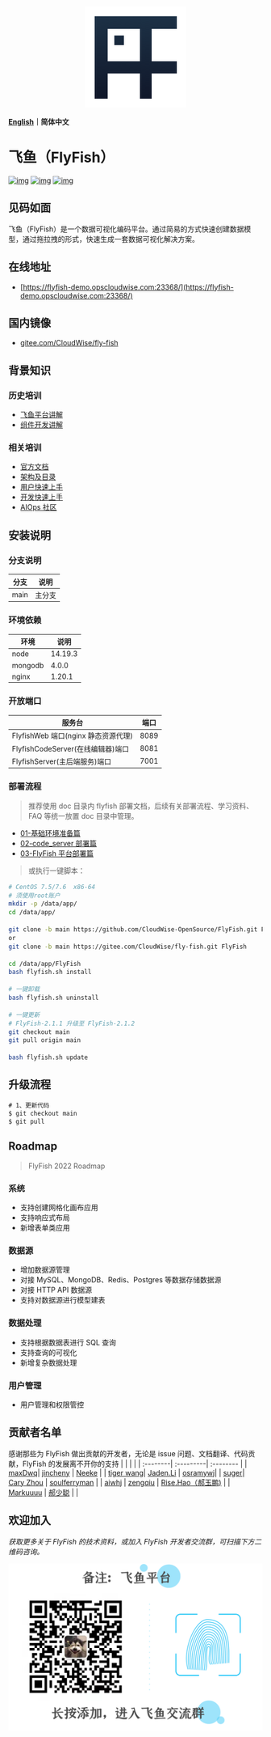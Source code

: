 <div align="center">
  <a href="https://github.com/CloudWise-OpenSource/FlyFish"><img src="./doc/images/FlyFish logo.png" alt="flyfish" /></a>
</div>

**[English](https://github.com/CloudWise-OpenSource/FlyFish/blob/main/README_EN.md)｜简体中文**

# 飞鱼（FlyFish）

[![img](https://camo.githubusercontent.com/b90fbf522edfb28cd12154150fae08fd89d4be956e644f327f369df43ef33bf0/68747470733a2f2f62616467656e2e6e65742f6769746875622f7072732f436c6f7564576973652d4f70656e536f757263652f466c7946697368)](https://github.com/CloudWise-OpenSource/FlyFish/pulls) [![img](https://camo.githubusercontent.com/4bf17723fd9a7438e40dda0d0f05c3ff85df8450605fbec58cf4643bb044ca49/68747470733a2f2f62616467656e2e6e65742f6769746875622f6c6963656e73652f436c6f7564576973652d4f70656e536f757263652f466c7946697368)](https://github.com/CloudWise-OpenSource/FlyFish/blob/main/LICENSE) [![img](https://camo.githubusercontent.com/1fb3e7fec903937186ee550f90f558bdf63575dc171251276c3335ff863d13cc/68747470733a2f2f62616467656e2e6e65742f6769746875622f72656c656173652f436c6f7564576973652d4f70656e536f757263652f466c7946697368)](https://github.com/CloudWise-OpenSource/FlyFish/releases)

## 见码如面

飞鱼（FlyFish）是一个数据可视化编码平台。通过简易的方式快速创建数据模型，通过拖拉拽的形式，快速生成一套数据可视化解决方案。

## 在线地址

- [https://flyfish-demo.opscloudwise.com:23368/](https://flyfish-demo.opscloudwise.com:23368/)

## 国内镜像

- [gitee.com/CloudWise/fly-fish](https://gitee.com/CloudWise/fly-fish)

## 背景知识

### 历史培训

- [飞鱼平台讲解](http://docs.aiops.cloudwise.com/zh/flyfish)
- [组件开发讲解](http://docs.aiops.cloudwise.com/zh/flyfish/component/develop.html)

### 相关培训

- [官方文档](http://docs.aiops.cloudwise.com/zh/flyfish)
- [架构及目录](http://docs.aiops.cloudwise.com/zh/flyfish/design/design2_1.html)
- [用户快速上手](http://docs.aiops.cloudwise.com/zh/flyfish/getting-started/)
- [开发快速上手](http://docs.aiops.cloudwise.com/zh/flyfish/component/basic.html)
- [AIOps 社区](https://www.cloudwise.ai/#/datalaker/dashboard)

## 安装说明

### 分支说明

| 分支 | 说明   |
| ---- | ------ |
| main | 主分支 |

### 环境依赖

| 环境    | 说明    |
| ------- | ------- |
| node    | 14.19.3 |
| mongodb | 4.0.0   |
| nginx   | 1.20.1  |

### 开放端口

| 服务台                              | 端口 |
| ----------------------------------- | ---- |
| FlyfishWeb 端口(nginx 静态资源代理) | 8089 |
| FlyfishCodeServer(在线编辑器)端口   | 8081 |
| FlyfishServer(主后端服务)端口       | 7001 |

### 部署流程

> 推荐使用 doc 目录内 flyfish 部署文档，后续有关部署流程、学习资料、FAQ 等统一放置 doc 目录中管理。

- [01-基础环境准备篇](./doc/01-基础环境准备篇.md)
- [02-code_server 部署篇](./doc/02-code_server部署篇.md)
- [03-FlyFish 平台部署篇](./doc/03-FlyFish平台部署篇.md)

> 或执行一键脚本：

```bash
# CentOS 7.5/7.6  x86-64
# 须使用root账户
mkdir -p /data/app/
cd /data/app/

git clone -b main https://github.com/CloudWise-OpenSource/FlyFish.git FlyFish
or
git clone -b main https://gitee.com/CloudWise/fly-fish.git FlyFish

cd /data/app/FlyFish
bash flyfish.sh install

# 一键卸载
bash flyfish.sh uninstall

# 一键更新
# FlyFish-2.1.1 升级至 FlyFish-2.1.2
git checkout main
git pull origin main

bash flyfish.sh update
```

## 升级流程

```
# 1、更新代码
$ git checkout main
$ git pull
```

## Roadmap

> FlyFish 2022 Roadmap

### 系统

- 支持创建网格化画布应用
- 支持响应式布局
- 新增表单类应用

### 数据源

- 增加数据源管理
- 对接 MySQL、MongoDB、Redis、Postgres 等数据存储数据源
- 对接 HTTP API 数据源
- 支持对数据源进行模型建表

### 数据处理

- 支持根据数据表进行 SQL 查询
- 支持查询的可视化
- 新增复杂数据处理

### 用户管理

- 用户管理和权限管控

## 贡献者名单

感谢那些为 FlyFish 做出贡献的开发者，无论是 issue 问题、文档翻译、代码贡献，FlyFish 的发展离不开你的支持
| | | |
| :--------| :---------| :-------- |
| [maxDwq](https://github.com/maxDwq)| [jincheny](https://github.com/jincheny) | [Neeke](https://github.com/Neeke) |
| [tiger wang](https://github.com/xiaohu12685)| [Jaden.Li](https://github.com/imjaden) | [osramywj](https://github.com/osramywj)|
| [suger](https://github.com/sssssssugar)| [Cary Zhou](https://github.com/YouYe) | [soulferryman](https://github.com/soulferryman) |
| [aiwhj](https://github.com/aiwhj) | [zengqiu](https://github.com/zengqiu) | [Rise.Hao（郝玉鹏)](https://github.com/RiseHao1029) |
| [Markuuuu](https://github.com/Markuuuu) | [郝少聪](https://github.com/laocong) | |

## 欢迎加入

_获取更多关于 FlyFish 的技术资料，或加入 FlyFish 开发者交流群，可扫描下方二维码咨询。_

<img src="./doc/images/Susie.png" width="550px"/>
